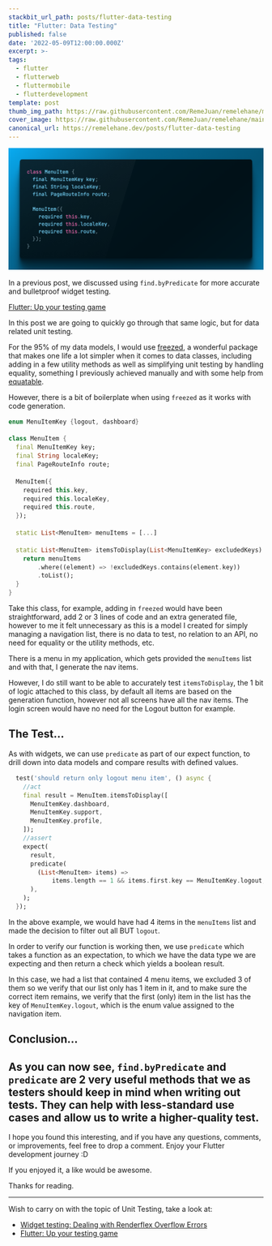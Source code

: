 ```yaml
---
stackbit_url_path: posts/flutter-data-testing
title: "Flutter: Data Testing"
published: false
date: '2022-05-09T12:00:00.000Z'
excerpt: >-
tags:
  - flutter
  - flutterweb
  - fluttermobile
  - flutterdevelopment
template: post
thumb_img_path: https://raw.githubusercontent.com/RemeJuan/remelehane/main/2022/04/upgit_20220415_1649993056.png
cover_image: https://raw.githubusercontent.com/RemeJuan/remelehane/main/2022/04/upgit_20220415_1649993056.png
canonical_url: https://remelehane.dev/posts/flutter-data-testing
---
```


![data-model-testing](https://raw.githubusercontent.com/RemeJuan/remelehane/main/2022/04/upgit_20220415_1649993056.png)

In a previous post, we discussed using `find.byPredicate` for more accurate and bulletproof widget testing.

[Flutter: Up your testing game](https://remelehane.dev/posts/up-your-testing-game/)

In this post we are going to quickly go through that same logic, but for data related unit testing.

For the 95% of my data models, I would use [freezed](https://pub.dev/packages/freezed), a wonderful package that makes one life a lot simpler when it comes to data classes, including adding in a few utility methods as well as simplifying unit testing by handling equality, something I previously achieved manually and with some help from [equatable](https://pub.dev/packages/equatable).

However, there is a bit of boilerplate when using `freezed` as it works with code generation.

```dart
enum MenuItemKey {logout, dashboard}

class MenuItem {
  final MenuItemKey key;
  final String localeKey;
  final PageRouteInfo route;

  MenuItem({
    required this.key,
    required this.localeKey,
    required this.route,
  });
  
  static List<MenuItem> menuItems = [...]
    
  static List<MenuItem> itemsToDisplay(List<MenuItemKey> excludedKeys) {
    return menuItems
        .where((element) => !excludedKeys.contains(element.key))
        .toList();
  }
}
```

Take this class, for example, adding in `freezed` would have been straightforward, add 2 or 3 lines of code and an extra generated file, however to me it felt unnecessary as this is a model I created for simply managing a navigation list, there is no data to test, no relation to an API, no need for equality or the utility methods, etc.

There is a menu in my application, which gets provided the `menuItems` list and with that, I generate the nav items.

However, I do still want to be able to accurately test `itemsToDisplay`, the 1 bit of logic attached to this class, by default all items are based on the generation function, however not all screens have all the nav items. The login screen would have no need for the Logout button for example.

## The Test...

As with widgets, we can use `predicate` as part of our expect function, to drill down into data models and compare results with defined values.

```dart
  test('should return only logout menu item', () async {
    //act
    final result = MenuItem.itemsToDisplay([
      MenuItemKey.dashboard,
      MenuItemKey.support,
      MenuItemKey.profile,
    ]);
    //assert
    expect(
      result,
      predicate(
        (List<MenuItem> items) =>
            items.length == 1 && items.first.key == MenuItemKey.logout,
      ),
    );
  });
```

In the above example, we would have had 4 items in the `menuItems` list and made the decision to filter out all BUT `logout`.

In order to verify our function is working then, we use `predicate` which takes a function as an expectation, to which we have the data type we are expecting and then return a check which yields a boolean result.

In this case, we had a list that contained 4 menu items, we excluded 3 of them so we verify that our list only has 1 item in it, and to make sure the correct item remains, we verify that the first (only) item in the list has the key of `MenuItemKey.logout`, which is the enum value assigned to the navigation item.

## Conclusion...

As you can now see, `find.byPredicate` and `predicate` are 2 very useful methods that we as testers should keep in mind when writing out tests. They can help with less-standard use cases and allow us to write a higher-quality test.
---

I hope you found this interesting, and if you have any questions, comments, or improvements, feel free to drop a comment. Enjoy your Flutter development journey :D

If you enjoyed it, a like would be awesome.

Thanks for reading.

****

Wish to carry on with the topic of Unit Testing, take a look at:

- [Widget testing: Dealing with Renderflex Overflow Errors](https://remelehane.dev/posts/widget-testing-rendeflex-overflow/)
- [Flutter: Up your testing game](https://remelehane.dev/posts/up-your-testing-game/)

